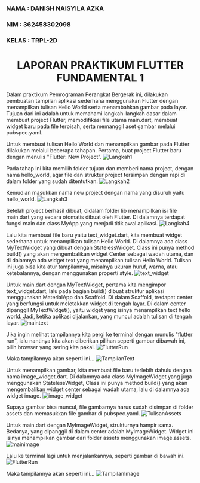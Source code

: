 ### NAMA  : DANISH NAISYILA AZKA
### NIM   : 362458302098
### KELAS : TRPL-2D

## <h1 align="center">LAPORAN PRAKTIKUM FLUTTER FUNDAMENTAL 1</h1>

 Dalam praktikum Pemrograman Perangkat Bergerak ini, dilakukan pembuatan tampilan aplikasi sederhana menggunakan Flutter dengan menampilkan tulisan Hello World serta menambahkan gambar pada layar. Tujuan dari ini adalah untuk memahami langkah-langkah dasar dalam membuat project Flutter, memodifikasi file utama main.dart, membuat widget baru pada file terpisah, serta memanggil aset gambar melalui pubspec.yaml. 

 Untuk membuat tulisan Hello World dan menampilkan gambar pada Flutter dilakukan melalui beberapa tahapan. Pertama, buat project Flutter baru dengan menulis "Flutter: New Project".
 ![Langkah1](assets/Lngkh1.png)

 Pada tahap ini kita memilih folder tujuan dan memberi nama project, dengan nama hello_world, agar file dan struktur project tersimpan dengan rapi di dalam folder yang sudah ditentutkan.
 ![Langkah2](assets/Lngkh2.png)

 Kemudian masukkan nama new project dengan nama yang disuruh yaitu hello_world.
 ![Langkah3](assets/Lngkh3.png)

 Setelah project berhasil dibuat, didalam folder lib menampilkan isi file main.dart yang secara otomatis dibuat oleh Flutter. Di dalamnya terdapat fungsi main dan class MyApp yang menjadi titik awal aplikasi. 
 ![Langkah4](assets/Lngkh4.png)

 Lalu kita membuat file baru yaitu text_widget.dart, kita membuat widget sederhana untuk menampilkan tulisan Hello World. Di dalamnya ada class MyTextWidget yang dibuat dengan StatelessWidget. Class ini punya method build() yang akan mengembalikan widget Center sebagai wadah utama, dan di dalamnya ada widget text yang menampilkan tulisan Hello World. Tulisan ini juga bisa kita atur tampilannya, misalnya ukuran huruf, warna, atau ketebalannya, dengan menggunakan properti style.
 ![text_widget](assets/text.png)

 Untuk main.dart dengan MyTextWidget, pertama kita mengimpor text_widget.dart, lalu pada bagian build() dibuat struktur aplikasi menggunakan MaterialApp dan Scaffold. Di dalam Scaffold, tredapat center yang berfungsi untuk meletakkan widget di tengah layar. Di dalam center dipanggil MyTextWidget(), yaitu widget yang isinya menampilkan text hello world. Jadi, ketika aplikasi dijalankan, yang muncul adalah tulisan di tengah layar.
 ![maintext](assets/maintext.png)

 Jika ingin melihat tampilannya kita pergi ke terminal dengan munulis "flutter run", lalu nantinya kita akan diberikan pilihan seperti gambar dibawah ini, pilih browser yang sering kita pakai.
 ![FlutterRun](assets/FlutterRun.png)

 Maka tampilannya akan seperti ini...
 ![TampilanText](assets/tampilantext.png)

 Untuk menampilkan gambar, kita membuat file baru terlebih dahulu dengan nama image_widget.dart. Di dalamnya ada class MyImageWidget yang juga menggunakan StatelessWidget, Class ini punya method build() yang akan mengembalikan widget center sebagai wadah utama, lalu di dalamnya ada widget image. 
 ![image_widget](assets/widget.png)

 Supaya gambar bisa muncul, file gambarnya harus sudah disimpan di folder assets dan memasukkan file gambar di pubspec.yaml. 
 ![TulisanAssets](assets/TulisanAssets.png)

 Untuk main.dart dengan MyImageWidget, strukturnya hampir sama. Bedanya, yang dipanggil di dalam center adalah MyImageWidget. Widget ini isinya menampilkan gambar dari folder assets menggunakan image.assets. 
 ![mainimage](assets/mainimage.png)

 Lalu ke terminal lagi untuk menjalankannya, seperti gambar di bawah ini.
 ![FlutterRun](assets/FlutterRun.png)

 Maka tampilannya akan seperti ini...
 ![TampilanImage](assets/tampilanimage.png)






